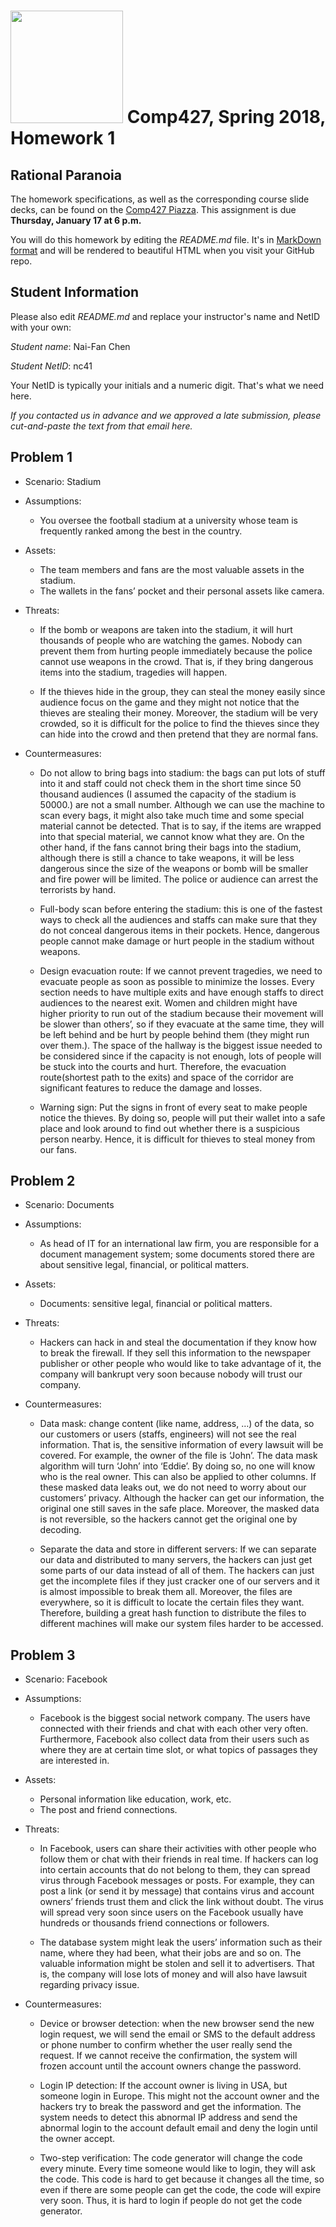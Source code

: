 # <img src="http://www.rice.edu/_images/rice-logo.jpg" width=180> Comp427, Spring 2018, Homework 1
## Rational Paranoia
The homework specifications, as well as the corresponding course slide decks,
can be found on the [Comp427 Piazza](https://piazza.com/class/jqifhp864b37ju).
This assignment is due **Thursday, January 17 at 6 p.m.**

You will do this homework by editing the _README.md_ file. It's in
[MarkDown format](https://guides.github.com/features/mastering-markdown/)
and will be rendered to beautiful HTML when you visit your GitHub repo.

## Student Information
Please also edit _README.md_ and replace your instructor's name and NetID with your own:

_Student name_: Nai-Fan Chen

_Student NetID_: nc41

Your NetID is typically your initials and a numeric digit. That's
what we need here.

_If you contacted us in advance and we approved a late submission,
please cut-and-paste the text from that email here._

## Problem 1
- Scenario: Stadium
- Assumptions:
  - You oversee the football stadium at a university whose team is frequently ranked among the best in the country.
  
- Assets:

  - The team members and fans are the most valuable assets in the stadium. 
  - The wallets in the fans’ pocket and their personal assets like camera.
  
- Threats:

  - If the bomb or weapons are taken into the stadium, it will hurt thousands of people who are watching the games. Nobody can prevent them from hurting people immediately because the police cannot use weapons in the crowd. That is, if they bring dangerous items into the stadium, tragedies will happen.
  
  - If the thieves hide in the group, they can steal the money easily since audience focus on the game and they might not notice that the thieves are stealing their money. Moreover, the stadium will be very crowded, so it is difficult for the police to find the thieves since they can hide into the crowd and then pretend that they are normal fans.
  
- Countermeasures:
  - Do not allow to bring bags into stadium: the bags can put lots of stuff into it and staff could not check them in the short time since 50 thousand audiences (I assumed the capacity of the stadium is 50000.)  are not a small number. Although we can use the machine to scan every bags, it might also take much time and some special material cannot be detected. That is to say, if the items are wrapped into that special material, we cannot know what they are. On the other hand, if the fans cannot bring their bags into the stadium, although there is still a chance to take weapons, it will be less dangerous since the size of the weapons or bomb will be smaller and fire power will be limited. The police or audience can arrest the terrorists by hand.
  
  - Full-body scan before entering the stadium: this is one of the fastest ways to check all the audiences and staffs can make sure that they do not conceal dangerous items in their pockets. Hence, dangerous people cannot make damage or hurt people in the stadium without weapons.
  
  - Design evacuation route: If we cannot prevent tragedies, we need to evacuate people as soon as possible to minimize the losses. Every section needs to have multiple exits and have enough staffs to direct audiences to the nearest exit. Women and children might have higher priority to run out of the stadium because their movement will be slower than others’, so if they evacuate at the same time, they will be left behind and be hurt by people behind them (they might run over them.). The space of the hallway is the biggest issue needed to be considered since if the capacity is not enough, lots of people will be stuck into the courts and hurt. Therefore, the evacuation route(shortest path to the exits) and space of the corridor are significant features to reduce the damage and losses. 
  
  -	Warning sign: Put the signs in front of every seat to make people notice the thieves. By doing so, people will put their wallet into a safe place and look around to find out whether there is a suspicious person nearby. Hence, it is difficult for thieves to steal money from our fans.  
  
## Problem 2
- Scenario: Documents

- Assumptions:

  - As head of IT for an international law firm, you are responsible for a document management system; some documents stored there are about sensitive legal, financial, or political matters.
  
- Assets:

  - Documents: sensitive legal, financial or political matters.
  
- Threats:

  - Hackers can hack in and steal the documentation if they know how to break the firewall. If they sell this information to the newspaper publisher or other people who would like to take advantage of it, the company will bankrupt very soon because nobody will trust our company.

- Countermeasures:

  - Data mask: change content (like name, address, …) of the data, so our customers or users (staffs, engineers) will not see the real information. That is, the sensitive information of every lawsuit will be covered. For example, the owner of the file is ‘John’. The data mask algorithm will turn ‘John’ into ‘Eddie’. By doing so, no one will know who is the real owner. This can also be applied to other columns. If these masked data leaks out, we do not need to worry about our customers’ privacy. Although the hacker can get our information, the original one still saves in the safe place. Moreover, the masked data is not reversible, so the hackers cannot get the original one by decoding.
  
  - Separate the data and store in different servers: If we can separate our data and distributed to many servers, the hackers can just get some parts of our data instead of all of them. The hackers can just get the incomplete files if they just cracker one of our servers and it is almost impossible to break them all. Moreover, the files are everywhere, so it is difficult to locate the certain files they want. Therefore, building a great hash function to distribute the files to different machines will make our system files harder to be accessed. 

## Problem 3
- Scenario: Facebook

- Assumptions:

  - Facebook is the biggest social network company. The users have connected with their friends and chat with each other very often. Furthermore, Facebook also collect data from their users such as where they are at certain time slot, or what topics of passages they are interested in.
  
- Assets:
  - Personal information like education, work, etc.
  - The post and friend connections. 
- Threats:
  - In Facebook, users can share their activities with other people who follow them or chat with their friends in real time. If hackers can log into certain accounts that do not belong to them, they can spread virus through Facebook messages or posts. For example, they can post a link (or send it by message) that contains virus and account owners’ friends trust them and click the link without doubt. The virus will spread very soon since users on the Facebook usually have hundreds or thousands friend connections or followers.
  
  - The database system might leak the users’ information such as their name, where they had been, what their jobs are and so on. The valuable information might be stolen and sell it to advertisers. That is, the company will lose lots of money and will also have lawsuit regarding privacy issue.
  
- Countermeasures:
  - Device or browser detection: when the new browser send the new login request,  we will send the email or SMS to the default address or phone number to confirm whether the user really send the request. If we cannot receive the confirmation, the system will frozen account until the account owners change the password.
  
  - Login IP detection:  If the account owner is living in USA, but someone login in Europe. This might not the account owner and the hackers try to break the password and get the information. The system needs to detect this abnormal IP address and send the abnormal login to the account default email and deny the login until the owner accept.
  
  - Two-step verification: The code generator will change the code every minute. Every time someone would like to login, they will ask the code. This code is hard to get because it changes all the time, so even if there are some people can get the code, the code will expire very soon. Thus, it is hard to login if people do not get the code generator.

